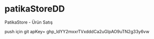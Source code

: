 # patikaStoreDD
PatikaStore - Ürün Satış

push için git apKey= 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
